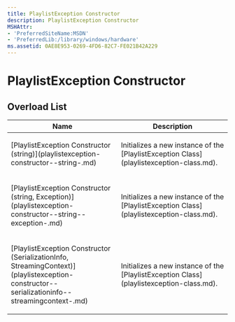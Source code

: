 ```yaml
---
title: PlaylistException Constructor
description: PlaylistException Constructor
MSHAttr:
- 'PreferredSiteName:MSDN'
- 'PreferredLib:/library/windows/hardware'
ms.assetid: 0AE8E953-0269-4FD6-82C7-FE021B42A229
---
```


# PlaylistException Constructor


## <span id="Overload-List"></span><span id="overload_list"></span><span id="OVERLOAD_LIST"></span>Overload List


<table>
<colgroup>
<col width="50%" />
<col width="50%" />
</colgroup>
<thead>
<tr class="header">
<th>Name</th>
<th>Description</th>
</tr>
</thead>
<tbody>
<tr class="odd">
<td><p>[PlaylistException Constructor (string)](playlistexception-constructor--string-.md)</p></td>
<td><p>Initializes a new instance of the [PlaylistException Class](playlistexception-class.md).</p></td>
</tr>
<tr class="even">
<td><p>[PlaylistException Constructor (string, Exception)](playlistexception-constructor--string--exception-.md)</p></td>
<td><p>Initializes a new instance of the [PlaylistException Class](playlistexception-class.md).</p></td>
</tr>
<tr class="odd">
<td><p>[PlaylistException Constructor (SerializationInfo, StreamingContext)](playlistexception-constructor--serializationinfo--streamingcontext-.md)</p></td>
<td><p>Initializes a new instance of the [PlaylistException Class](playlistexception-class.md).</p></td>
</tr>
</tbody>
</table>

 

 

 






